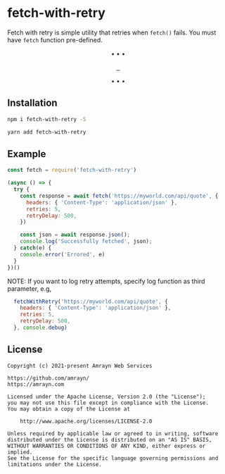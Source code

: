 # fetch-with-retry
Fetch with retry is simple utility that retries when `fetch()` fails. You must have `fetch` function pre-defined.

<p align="center">
    •   •   •
</p>

<p align="center">
  <a aria-label="NPM version" href="https://www.npmjs.com/package/fetch-with-retry">
    <img alt="" src="https://img.shields.io/npm/v/fetch-with-retry.svg?style=for-the-badge&labelColor=000000">
  </a>
  <a aria-label="License" href="https://github.com/amrayn/fetch-with-retry/blob/master/LICENSE">
    <img alt="" src="https://img.shields.io/npm/l/fetch-with-retry?style=for-the-badge&labelColor=000000">
  </a>
  <a aria-label="Donate via PayPal" href="https://amrayn.com/donate">
    <img alt="" src="https://img.shields.io/static/v1?label=Donate&message=PayPal&color=purple&style=for-the-badge&labelColor=000000">
  </a>
</p>

<p align="center">
    •   •   •
</p>

## Installation

```bash
npm i fetch-with-retry -S
```

```bash
yarn add fetch-with-retry
```

## Example
```js
const fetch = require('fetch-with-retry')

(async () => {
  try {
    const response = await fetch('https://myworld.com/api/quote', {
      headers: { 'Content-Type': 'application/json' },
      retries: 5,
      retryDelay: 500,
    })

    const json = await response.json();
    console.log('Successfully fetched', json);
  } catch(e) {
    console.error('Errored', e)
  }
})()

```

NOTE: If you want to log retry attempts, specify log function as third parameter, e.g,

```js
  fetchWithRetry('https://myworld.com/api/quote', {
    headers: { 'Content-Type': 'application/json' },
    retries: 5,
    retryDelay: 500,
  }, console.debug)
```

## License
```
Copyright (c) 2021-present Amrayn Web Services

https://github.com/amrayn/
https://amrayn.com

Licensed under the Apache License, Version 2.0 (the "License");
you may not use this file except in compliance with the License.
You may obtain a copy of the License at

    http://www.apache.org/licenses/LICENSE-2.0

Unless required by applicable law or agreed to in writing, software
distributed under the License is distributed on an "AS IS" BASIS,
WITHOUT WARRANTIES OR CONDITIONS OF ANY KIND, either express or implied.
See the License for the specific language governing permissions and
limitations under the License.
```
